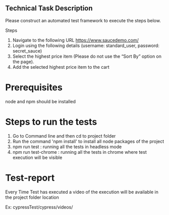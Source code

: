 ## Technical Task Description ##

Please construct an automated test framework to execute the steps below. 

 
Steps
1. Navigate to the following URL https://www.saucedemo.com/
2. Login using the following details (username: standard_user, password: secret_sauce)
3. Select the highest price item (Please do not use the “Sort By” option on the page).
4. Add the selected highest price item to the cart

# Prerequisites
node and npm should be installed

# Steps to run the tests #
1. Go to Command line and then cd to project folder
2. Run the command 'npm install' to install all node packages of the project
3. npm run test : running all the tests in headless mode
4. npm run test-chrome : running all the tests in chrome where test execution will be visible 

# Test-report
Every Time Test has executed a video of the execution will be available in the project folder location 

Ex: cypressTest/cypress/videos/

